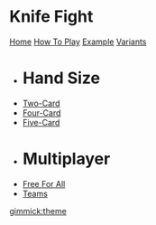 # Knife Fight

[Home](index.md)
[How To Play](rules.md)
[Example](example.md)
[Variants]()

  *	# Hand Size
  *	[Two-Card](variants/hand-size/two.md)
  *	[Four-Card](variants/hand-size/four.md)
  *	[Five-Card](variants/hand-size/five.md)
  * # Multiplayer
  *	[Free For All](variants/multiplayer/free-for-all.md)
  *	[Teams](variants/multiplayer/teams.md)

[gimmick:theme](yeti)